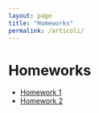 ```yaml
---
layout: page
title: "Homeworks"
permalink: /articoli/
---
```


# Homeworks

- [Homework 1](/blog_statistics/articoli/HMW-1/)
- [Homework 2](/blog_statistics/articoli/HMW-2/)